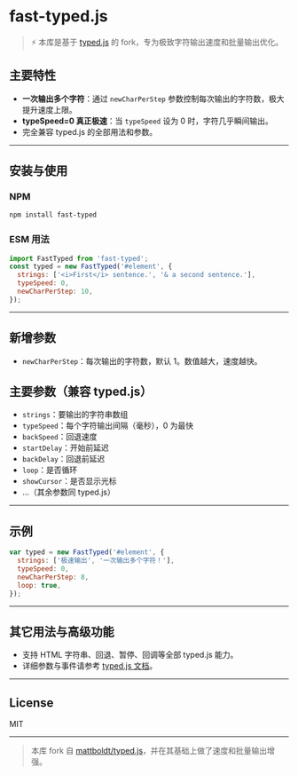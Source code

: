 # fast-typed.js

> ⚡️ 本库是基于 [typed.js](https://github.com/mattboldt/typed.js) 的 fork，专为极致字符输出速度和批量输出优化。

## 主要特性

- **一次输出多个字符**：通过 `newCharPerStep` 参数控制每次输出的字符数，极大提升速度上限。
- **typeSpeed=0 真正极速**：当 `typeSpeed` 设为 0 时，字符几乎瞬间输出。
- 完全兼容 typed.js 的全部用法和参数。

---

## 安装与使用

### NPM

```bash
npm install fast-typed
```

### ESM 用法

```js
import FastTyped from 'fast-typed';
const typed = new FastTyped('#element', {
  strings: ['<i>First</i> sentence.', '& a second sentence.'],
  typeSpeed: 0,
  newCharPerStep: 10,
});
```

---

## 新增参数

- `newCharPerStep`：每次输出的字符数，默认 1。数值越大，速度越快。

## 主要参数（兼容 typed.js）

- `strings`：要输出的字符串数组
- `typeSpeed`：每个字符输出间隔（毫秒），0 为最快
- `backSpeed`：回退速度
- `startDelay`：开始前延迟
- `backDelay`：回退前延迟
- `loop`：是否循环
- `showCursor`：是否显示光标
- ...（其余参数同 typed.js）

---

## 示例

```js
var typed = new FastTyped('#element', {
  strings: ['极速输出', '一次输出多个字符！'],
  typeSpeed: 0,
  newCharPerStep: 8,
  loop: true,
});
```

---

## 其它用法与高级功能

- 支持 HTML 字符串、回退、暂停、回调等全部 typed.js 能力。
- 详细参数与事件请参考 [typed.js 文档](https://github.com/mattboldt/typed.js#customization)。

---

## License

MIT

---

> 本库 fork 自 [mattboldt/typed.js](https://github.com/mattboldt/typed.js)，并在其基础上做了速度和批量输出增强。
